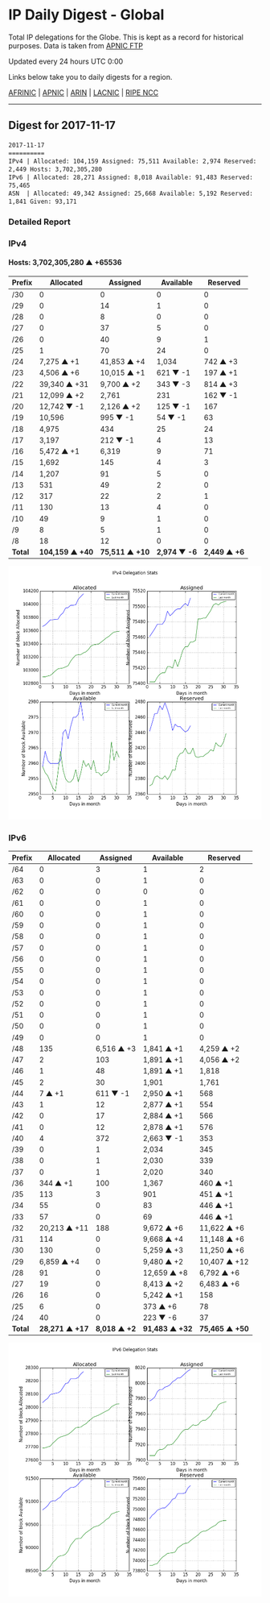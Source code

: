 # IP Daily Digest - Global

Total IP delegations for the Globe. This is kept as a record for historical purposes. Data is taken from [APNIC FTP](https://ftp.apnic.net/)

Updated every 24 hours UTC 0:00

Links below take you to daily digests for a region.

[AFRINIC](./archives/AFRINIC/) | [APNIC](./archives/APNIC/) | [ARIN](./archives/ARIN/) | [LACNIC](./archives/LACNIC/) | [RIPE NCC](./archives/RIPE_NCC/)

---

## Digest for 2017-11-17
```
2017-11-17
==========
IPv4 | Allocated: 104,159 Assigned: 75,511 Available: 2,974 Reserved: 2,449 Hosts: 3,702,305,280
IPv6 | Allocated: 28,271 Assigned: 8,018 Available: 91,483 Reserved: 75,465
ASN  | Allocated: 49,342 Assigned: 25,668 Available: 5,192 Reserved: 1,841 Given: 93,171
```

### Detailed Report

### IPv4

#### Hosts: **3,702,305,280 ▲ +65536**

| Prefix | Allocated | Assigned | Available | Reserved |
| ----- | ----- | ----- | ----- | ----- |
| /30 | 0 | 0 | 0 | 0 |
| /29 | 0 | 14 | 1 | 0 |
| /28 | 0 | 8 | 0 | 0 |
| /27 | 0 | 37 | 5 | 0 |
| /26 | 0 | 40 | 9 | 1 |
| /25 | 1 | 70 | 24 | 0 |
| /24 | 7,275 ▲ +1 | 41,853 ▲ +4 | 1,034 | 742 ▲ +3 |
| /23 | 4,506 ▲ +6 | 10,015 ▲ +1 | 621 ▼ -1 | 197 ▲ +1 |
| /22 | 39,340 ▲ +31 | 9,700 ▲ +2 | 343 ▼ -3 | 814 ▲ +3 |
| /21 | 12,099 ▲ +2 | 2,761 | 231 | 162 ▼ -1 |
| /20 | 12,742 ▼ -1 | 2,126 ▲ +2 | 125 ▼ -1 | 167 |
| /19 | 10,596 | 995 ▼ -1 | 54 ▼ -1 | 63 |
| /18 | 4,975 | 434 | 25 | 24 |
| /17 | 3,197 | 212 ▼ -1 | 4 | 13 |
| /16 | 5,472 ▲ +1 | 6,319 | 9 | 71 |
| /15 | 1,692 | 145 | 4 | 3 |
| /14 | 1,207 | 91 | 5 | 0 |
| /13 | 531 | 49 | 2 | 0 |
| /12 | 317 | 22 | 2 | 1 |
| /11 | 130 | 13 | 4 | 0 |
| /10 | 49 | 9 | 1 | 0 |
| /9 | 8 | 5 | 1 | 0 |
| /8 | 18 | 12 | 0 | 0 |
| **Total** | **104,159 ▲ +40** | **75,511 ▲ +10** | **2,974 ▼ -6** | **2,449 ▲ +6** |

![ipv4-stats](ipv4-figure.png)

### IPv6

| Prefix | Allocated | Assigned | Available | Reserved |
| ----- | ----- | ----- | ----- | ----- |
| /64 | 0 | 3 | 1 | 2 |
| /63 | 0 | 0 | 1 | 0 |
| /62 | 0 | 0 | 0 | 0 |
| /61 | 0 | 0 | 1 | 0 |
| /60 | 0 | 0 | 1 | 0 |
| /59 | 0 | 0 | 1 | 0 |
| /58 | 0 | 0 | 1 | 0 |
| /57 | 0 | 0 | 1 | 0 |
| /56 | 0 | 0 | 1 | 0 |
| /55 | 0 | 0 | 1 | 0 |
| /54 | 0 | 0 | 1 | 0 |
| /53 | 0 | 0 | 1 | 0 |
| /52 | 0 | 0 | 1 | 0 |
| /51 | 0 | 0 | 1 | 0 |
| /50 | 0 | 0 | 1 | 0 |
| /49 | 0 | 0 | 1 | 0 |
| /48 | 135 | 6,516 ▲ +3 | 1,841 ▲ +1 | 4,259 ▲ +2 |
| /47 | 2 | 103 | 1,891 ▲ +1 | 4,056 ▲ +2 |
| /46 | 1 | 48 | 1,891 ▲ +1 | 1,818 |
| /45 | 2 | 30 | 1,901 | 1,761 |
| /44 | 7 ▲ +1 | 611 ▼ -1 | 2,950 ▲ +1 | 568 |
| /43 | 1 | 12 | 2,877 ▲ +1 | 554 |
| /42 | 0 | 17 | 2,884 ▲ +1 | 566 |
| /41 | 0 | 12 | 2,878 ▲ +1 | 576 |
| /40 | 4 | 372 | 2,663 ▼ -1 | 353 |
| /39 | 0 | 1 | 2,034 | 345 |
| /38 | 0 | 1 | 2,030 | 339 |
| /37 | 0 | 1 | 2,020 | 340 |
| /36 | 344 ▲ +1 | 100 | 1,367 | 460 ▲ +1 |
| /35 | 113 | 3 | 901 | 451 ▲ +1 |
| /34 | 55 | 0 | 83 | 446 ▲ +1 |
| /33 | 57 | 0 | 69 | 446 ▲ +1 |
| /32 | 20,213 ▲ +11 | 188 | 9,672 ▲ +6 | 11,622 ▲ +6 |
| /31 | 114 | 0 | 9,668 ▲ +4 | 11,148 ▲ +6 |
| /30 | 130 | 0 | 5,259 ▲ +3 | 11,250 ▲ +6 |
| /29 | 6,859 ▲ +4 | 0 | 9,480 ▲ +2 | 10,407 ▲ +12 |
| /28 | 91 | 0 | 12,659 ▲ +8 | 6,792 ▲ +6 |
| /27 | 19 | 0 | 8,413 ▲ +2 | 6,483 ▲ +6 |
| /26 | 16 | 0 | 5,242 ▲ +1 | 158 |
| /25 | 6 | 0 | 373 ▲ +6 | 78 |
| /24 | 40 | 0 | 223 ▼ -6 | 37 |
| **Total** | **28,271 ▲ +17** | **8,018 ▲ +2** | **91,483 ▲ +32** | **75,465 ▲ +50** |

![ipv6-stats](ipv6-figure.png)